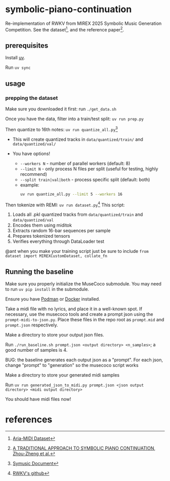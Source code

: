 # symbolic-piano-continuation
Re-implementation of RWKV from MIREX 2025 Symbolic Music Generation Competition. See the dataset[^1], and the reference paper[^2].

## prerequisites

Install
[uv](https://docs.astral.sh/uv/getting-started/installation/#standalone-installer).

Run `uv sync`

## usage

### prepping the dataset

Make sure you downloaded it first: run `./get_data.sh`

Once you have the data, filter into a train/test split: `uv run prep.py`

Then quantize to 16th notes: `uv run quantize_all.py`[^3]

- This will create quantized tracks in `data/quantized/train/` and `data/quantized/val/`
- You have options!

    - `--workers N` - number of parallel workers (default: 8)
    - `--limit N` - only process N files per split (useful for testing, highly recommend)
    - `--split train|val|both` - process specific split (default: both)
    - example: 
      ```bash
      uv run quantize_all.py --limit 5 --workers 16
      ```

Then tokenize with REMI: `uv run dataset.py`[^4]
This script:
  1. Loads all .pkl quantized tracks from `data/quantized/train` and `data/quantized/val`
  2. Encodes them using miditok
  3. Extracts random 16-bar sequences per sample
  4. Prepares tokenized tensors
  5. Verifies everything through DataLoader test

  @ant when you make your training script just be sure to include `from dataset import MIREXCustomDataset, collate_fn` 

## Running the baseline

Make sure you properly initialize the MuseCoco submodule. You may need to run
`uv pip install` in the submodule.

Ensure you have [Podman](https://podman.io/) or [Docker](https://docs.docker.com/engine/) installed.

Take a midi file with no lyrics, and place it in a well-known spot. If
necessary, use the musecoco tools and create a prompt json using the
`prompt-midi-to-json.py`. Place these files in the repo root as `prompt.mid` and
`prompt.json` respectively.

Make a directory to store your output json files.

Run `./run_baseline.sh prompt.json <output directory> <n_samples>`; a good
number of samples is 4.

BUG: the baseline generates each output json as a "prompt". For each json,
change "prompt" to "generation" so the musecoco script works

Make a directory to store your generated midi samples

Run `uv run generated_json_to_midi.py prompt.json <json output directory> <midi output directory>` 

You should have midi files now!

# references

[^1]: [Aria-MIDI Dataset](https://huggingface.co/datasets/loubb/aria-midi/resolve/main/aria-midi-v1-pruned-ext.tar.gz?download=true)
[^2]: [A TRADITIONAL APPROACH TO SYMBOLIC PIANO CONTINUATION, Zhou-Zheng et al.](https://futuremirex.com/portal/wp-content/uploads/2025/symbolic-music-generation/RWKV.pdf)
[^3]: [Symusic Document](https://yikai-liao.github.io/symusic/tutorials/midi_operations.html)
[^4]: [RWKV's github](https://github.com/christianazinn/mirex2025/blob/master/sym-music-gen/src/tokenizer.py)
